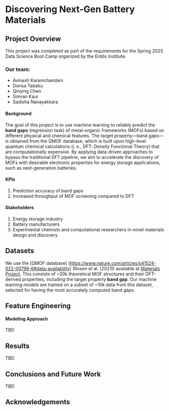 # Discovering Next-Gen Battery Materials

## Project Overview
This project was completed as part of the requirements for the Spring 2025 Data Science Boot Camp organized by the Erdős Institute.

### Our team:

* Avinash Karamchandani
* Dorisa Tabaku
* Qinying Chen
* Simran Kaur
* Sadisha Nanayakkara

#### Background
The goal of this project is to use machine learning to reliably predict the **band gaps** (regression task) of metal-organic frameworks (MOFs) based on different physical and chemical features. The target property—band gaps—is obtained from the QMOF database, which is built upon high-level quantum chemical calculations (_i. e._, DFT: Density Functional Theory) that are computationally expensive. By applying data-driven approaches to bypass the traditional DFT pipeline, we aim to accelerate the discovery of MOFs with desirable electronic properties for energy storage applications, such as next-generation batteries.

#### KPIs
1. Prediction accuracy of band gaps
2. Increased throughput of MOF screening compared to DFT
#### Stakeholders
1. Energy storage industry 
2. Battery manufacturers
3. Experimental chemists and computational researchers in novel materials design and discovery
## Datasets
We use the [QMOF database] (https://www.nature.com/articles/s41524-022-00796-6#data-availability) (Rosen et al. (2021)) available at [Materials Project](https://materialsproject.org/mofs). This consists of ~20k theoretical MOF structures and their DFT-derived properties, including the target property **band gap**. Our machine learning models are trained on a subset of ~10k data from this dataset, selected for having the most accurately computed band gaps.
## Feature Engineering

#### Modeling Approach
TBD
## Results
TBD
## Conclusions and Future Work
TBD
## Acknowledgements
